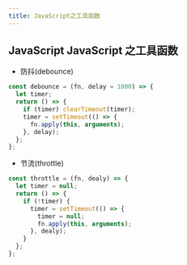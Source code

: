 ```yaml
---
title: JavaScript之工具函数
---
```


## JavaScript JavaScript 之工具函数

- 防抖(debounce)

```js
const debounce = (fn, delay = 1000) => {
  let timer;
  return () => {
    if (timer) clearTimeout(timer);
    timer = setTimeout(() => {
      fn.apply(this, arguments);
    }, delay);
  };
};
```

- 节流(throttle)

```js
const throttle = (fn, dealy) => {
  let timer = null;
  return () => {
    if (!timer) {
      timer = setTimeout(() => {
        timer = null;
        fn.apply(this, arguments);
      }, dealy);
    }
  };
};
```
